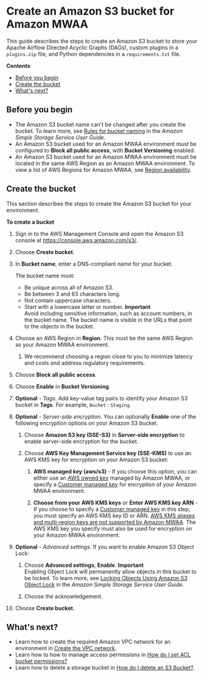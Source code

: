 # Create an Amazon S3 bucket for Amazon MWAA<a name="mwaa-s3-bucket"></a>

This guide describes the steps to create an Amazon S3 bucket to store your Apache Airflow Directed Acyclic Graphs \(DAGs\), custom plugins in a `plugins.zip` file, and Python dependencies in a `requirements.txt` file\. 

**Contents**
+ [Before you begin](#mwaa-s3-bucket-before)
+ [Create the bucket](#mwaa-s3-bucket-create)
+ [What's next?](#mwaa-s3-bucket-next-up)

## Before you begin<a name="mwaa-s3-bucket-before"></a>
+ The Amazon S3 bucket name can't be changed after you create the bucket\. To learn more, see [Rules for bucket naming](https://docs.aws.amazon.com/AmazonS3/latest/dev/BucketRestrictions.html#bucketnamingrules) in the *Amazon Simple Storage Service User Guide*\.
+ An Amazon S3 bucket used for an Amazon MWAA environment must be configured to **Block all public access**, with **Bucket Versioning** enabled\.
+ An Amazon S3 bucket used for an Amazon MWAA environment must be located in the same AWS Region as an Amazon MWAA environment\. To view a list of AWS Regions for Amazon MWAA, see [Region availability](what-is-mwaa.md#regions-mwaa)\.

## Create the bucket<a name="mwaa-s3-bucket-create"></a>

This section describes the steps to create the Amazon S3 bucket for your environment\.

**To create a bucket**

1. Sign in to the AWS Management Console and open the Amazon S3 console at [https://console\.aws\.amazon\.com/s3/](https://console.aws.amazon.com/s3/)\.

1. Choose **Create bucket**\.

1. In **Bucket name**, enter a DNS\-compliant name for your bucket\.

   The bucket name must:
   + Be unique across all of Amazon S3\.
   + Be between 3 and 63 characters long\.
   + Not contain uppercase characters\.
   + Start with a lowercase letter or number\.
**Important**  
Avoid including sensitive information, such as account numbers, in the bucket name\. The bucket name is visible in the URLs that point to the objects in the bucket\.

1. Choose an AWS Region in **Region**\. This must be the same AWS Region as your Amazon MWAA environment\. 

   1. We recommend choosing a region close to you to minimize latency and costs and address regulatory requirements\. 

1. Choose **Block all public access**\.

1. Choose **Enable** in **Bucket Versioning**\.

1. **Optional** \- *Tags*\. Add key\-value tag pairs to identify your Amazon S3 bucket in **Tags**\. For example, `Bucket` : `Staging`\.

1. **Optional** \- *Server\-side encryption*\. You can optionally **Enable** one of the following encryption options on your Amazon S3 bucket\.

   1. Choose **Amazon S3 key \(SSE\-S3\)** in **Server\-side encryption** to enable server\-side encryption for the bucket\.

   1. Choose **AWS Key Management Service key \(SSE\-KMS\)** to use an AWS KMS key for encryption on your Amazon S3 bucket:

      1. **AWS managed key \(aws/s3\)** \- If you choose this option, you can either use an [AWS owned key](https://docs.aws.amazon.com/kms/latest/developerguide/concepts.html#aws-owned-cmk) managed by Amazon MWAA, or specify a [Customer managed key](https://docs.aws.amazon.com/kms/latest/developerguide/concepts.html#customer-cmk) for encryption of your Amazon MWAA environment\.

      1. **Choose from your AWS KMS keys** or **Enter AWS KMS key ARN** \- If you choose to specify a [Customer managed key](https://docs.aws.amazon.com/kms/latest/developerguide/concepts.html#customer-cmk) in this step, you must specify an AWS KMS key ID or ARN\. [AWS KMS aliases and multi\-region keys are not supported by Amazon MWAA](custom-keys-certs.md)\. The AWS KMS key you specify must also be used for encryption on your Amazon MWAA environment\. 

1. **Optional** \- *Advanced settings*\. If you want to enable Amazon S3 Object Lock:

   1. Choose **Advanced settings**, **Enable**\.
**Important**  
Enabling Object Lock will permanently allow objects in this bucket to be locked\. To learn more, see [Locking Objects Using Amazon S3 Object Lock](https://docs.aws.amazon.com/AmazonS3/latest/dev/object-lock.html) in the *Amazon Simple Storage Service User Guide*\.

   1. Choose the acknowledgement\.

1. Choose **Create bucket**\.

## What's next?<a name="mwaa-s3-bucket-next-up"></a>
+ Learn how to create the required Amazon VPC network for an environment in [Create the VPC network](vpc-create.md)\.
+ Learn how to how to manage access permissions in [How do I set ACL bucket permissions?](https://docs.aws.amazon.com/AmazonS3/latest/user-guide/set-bucket-permissions.html)
+ Learn how to delete a storage bucket in [How do I delete an S3 Bucket?](https://docs.aws.amazon.com/AmazonS3/latest/user-guide/delete-bucket.html)\.